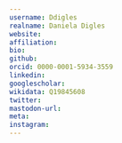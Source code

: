 ```yaml
---
username: Ddigles
realname: Daniela Digles
website: 
affiliation: 
bio: 
github: 
orcid: 0000-0001-5934-3559
linkedin: 
googlescholar: 
wikidata: Q19845608
twitter: 
mastodon-url: 
meta:
instagram:
---
```

